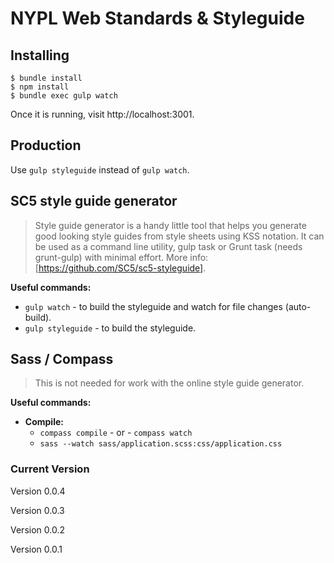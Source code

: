 # NYPL Web Standards & Styleguide

## Installing

    $ bundle install
    $ npm install
    $ bundle exec gulp watch


Once it is running, visit http://localhost:3001.

## Production
Use `gulp styleguide` instead of `gulp watch`.

## SC5 style guide generator

> Style guide generator is a handy little tool that helps you generate good looking style guides from style sheets using KSS notation. It can be used as a command line utility, gulp task or Grunt task (needs grunt-gulp) with minimal effort. More info: [https://github.com/SC5/sc5-styleguide].

**Useful commands:**

*   `gulp watch`      - to build the styleguide and watch for file changes (auto-build).
*   `gulp styleguide` - to build the styleguide.


## Sass / Compass
> This is not needed for work with the online style guide generator.

**Useful commands:**
*   __Compile:__
    *   `compass compile`  - or -  `compass watch`
    *   `sass --watch sass/application.scss:css/application.css`


### Current Version
Version 0.0.4 

Version 0.0.3

Version 0.0.2

Version 0.0.1
